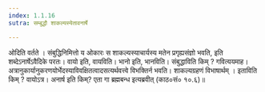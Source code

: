 ```yaml
---
index: 1.1.16
sutra: सम्बुद्धौ शाकल्यस्येतावनार्षे

---
```

ओदिति वर्तते । संबुद्धिनिमित्तो य ओकारः स शाकल्यस्याचार्यस्य मतेन प्रगृह्यसंज्ञो भवति, इति शब्देऽनार्षेऽवैदिके परतः। वायो इति, वायविति। भानो इति, भानविति। संबुद्धाविति किम् ? गवित्ययमाह। अत्रानुकार्यानुकरणयोर्भेदस्याविवक्षितत्वादसत्यर्थवत्त्वे विभक्तिर्न भवति। शाकल्यग्रहणं विभाषार्थम् । इताविति किम् ? वायोऽत्र। अनार्ष इति किम्? एता गा ब्रह्मबन्ध इत्यब्रवीत्  (काठ०सं० १०.६)॥